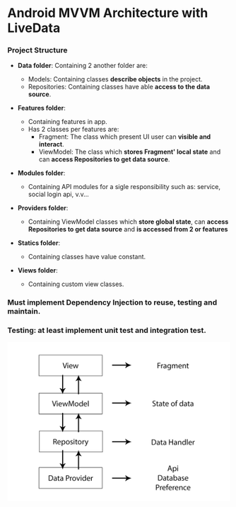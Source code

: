 # Android MVVM Architecture with LiveData

### Project Structure
* **Data folder**: Containing 2 another folder are:
  - Models: Containing classes **describe objects** in the project.
  - Repositories: Containing classes have able **access to the data source**.
  
* **Features folder**:
  - Containing features in app.
  - Has 2 classes per features are: 
    - Fragment: The class which present UI user can **visible and interact**.
    - ViewModel: The class which **stores Fragment' local state** and can **access Repositories to get data source**.

* **Modules folder**:
  - Containing API modules for a sigle responsibility such as: service, social login api, v.v...
  
* **Providers folder**:
  - Containing ViewModel classes which **store global state**, can **access Repositories to get data source** and **is accessed from 2 or features**
  
* **Statics folder**:
  - Containing classes have value constant.
  
* **Views folder**:
  - Containing custom view classes.

### Must implement Dependency Injection to reuse, testing and maintain.

### Testing: at least implement unit test and integration test.

![](android_mvvm_live_kotlin.jpg)
